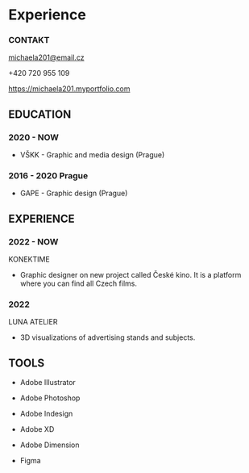 # Experience


### CONTAKT

michaela201@email.cz

+420 720 955 109

https://michaela201.myportfolio.com


## EDUCATION

### 2020 - NOW

- VŠKK - Graphic and media design (Prague)

### 2016 - 2020 Prague

- GAPE - Graphic design (Prague)

## EXPERIENCE

### 2022 - NOW
KONEKTIME
- Graphic designer on new project called České kino. It is a platform where you can find all Czech films.

### 2022 
LUNA ATELIER 
- 3D visualizations of advertising stands and subjects.

## TOOLS

- Adobe Illustrator
- Adobe Photoshop
- Adobe Indesign

- Adobe XD
- Adobe Dimension
- Figma
